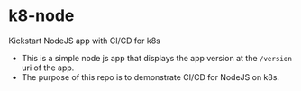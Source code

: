 # k8-node
Kickstart NodeJS app with CI/CD for k8s

   * This is a simple node js app that displays the app version at the `/version` uri of the app.
   * The purpose of this repo is to demonstrate CI/CD for NodeJS on k8s.

